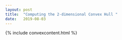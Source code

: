 ```yaml
---
layout: post
title:  "Computing the 2-dimensional Convex Hull "
date:   2019-08-03 
---
```





{% include convexcontent.html %}





